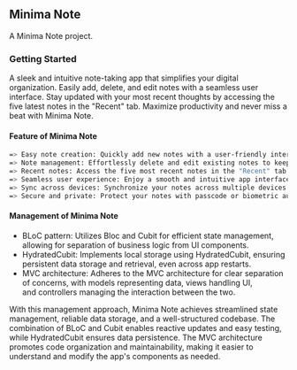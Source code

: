 ## Minima Note

A Minima Note project.

### Getting Started

A sleek and intuitive note-taking app that simplifies your digital organization. Easily add, delete, and edit notes with a seamless user interface. Stay updated with your most recent thoughts by accessing the five latest notes in the "Recent" tab. Maximize productivity and never miss a beat with Minima Note.

#### Feature of Minima Note
```bash
=> Easy note creation: Quickly add new notes with a user-friendly interface.
=> Note management: Effortlessly delete and edit existing notes to keep your information up to date.
=> Recent notes: Access the five most recent notes in the "Recent" tab for quick reference.
=> Seamless user experience: Enjoy a smooth and intuitive app interface for a hassle-free note-taking experience.
=> Sync across devices: Synchronize your notes across multiple devices for convenient access and seamless transitions.
=> Secure and private: Protect your notes with passcode or biometric authentication for enhanced privacy and security.
```

#### Management of Minima Note

- BLoC pattern: 
 Utilizes Bloc and Cubit for efficient state management, allowing for separation of business logic from UI components.
- HydratedCubit:
 Implements local storage using HydratedCubit, ensuring persistent data storage and retrieval, even across app restarts.
- MVC architecture:
 Adheres to the MVC architecture for clear separation of concerns, with models representing data, views handling UI, <br>
 and controllers managing the interaction between the two.

With this management approach, Minima Note achieves streamlined state management, reliable data storage, and a well-structured codebase. The combination of BLoC and Cubit enables reactive updates and easy testing, while HydratedCubit ensures data persistence. The MVC architecture promotes code organization and maintainability, making it easier to understand and modify the app's components as needed.

